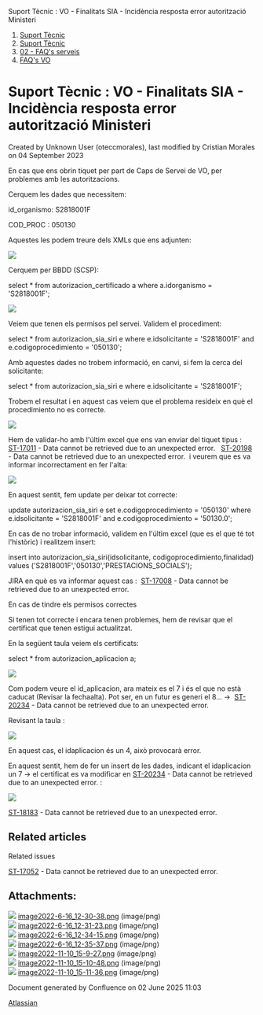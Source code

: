 Suport Tècnic : VO - Finalitats SIA - Incidència resposta error autorització Ministeri  

1.  [Suport Tècnic](index.md)
2.  [Suport Tècnic](13893782.md)
3.  [02 - FAQ's serveis](26313393.md)
4.  [FAQ's VO](28705575.md)

Suport Tècnic : VO - Finalitats SIA - Incidència resposta error autorització Ministeri
======================================================================================

Created by Unknown User (oteccmorales), last modified by Cristian Morales on 04 September 2023

En cas que ens obrin tiquet per part de Caps de Servei de VO, per problemes amb les autoritzacions.

  

  

Cerquem les dades que necessitem:

id\_organismo: S2818001F

COD\_PROC : 050130

Aquestes les podem treure dels XMLs que ens adjunten:

![](attachments/64981817/64981818.png)

  

Cerquem per BBDD (SCSP):

select \* from autorizacion\_certificado a
where a.idorganismo = 'S2818001F';

![](attachments/64981817/64981819.png)

Veiem que tenen els permisos pel servei. Validem el procediment:

select \* from autorizacion\_sia\_siri e
where e.idsolicitante = 'S2818001F' and e.codigoprocedimiento = '050130';

Amb aquestes dades no trobem informació, en canvi, si fem la cerca del solicitante:

select \* from autorizacion\_sia\_siri e
where e.idsolicitante = 'S2818001F';

Trobem el resultat i en aquest cas veiem que el problema resideix en què el procedimiento no es correcte.

![](attachments/64981817/64981820.png)

Hem de validar-ho amb l'últim excel que ens van enviar del tiquet tipus :  [ST-17011](https://contacte.aoc.cat/browse/ST-17011?src=confmacro) - Data cannot be retrieved due to an unexpected error.   [ST-20198](https://contacte.aoc.cat/browse/ST-20198?src=confmacro) - Data cannot be retrieved due to an unexpected error.  i veurem que es va informar incorrectament en fer l'alta:

![](attachments/64981817/64981821.png)

En aquest sentit, fem update per deixar tot correcte:

update autorizacion\_sia\_siri e
set e.codigoprocedimiento = '050130'
where e.idsolicitante = 'S2818001F' and e.codigoprocedimiento = '50130.0';

En cas de no trobar informació, validem en l'últim excel (que es el que té tot l'històric) i realitzem insert:

insert into autorizacion\_sia\_siri(idsolicitante, codigoprocedimiento,finalidad) values ('S2818001F','050130','PRESTACIONS\_SOCIALS');

JIRA en què es va informar aquest cas :  [ST-17008](https://contacte.aoc.cat/browse/ST-17008?src=confmacro) - Data cannot be retrieved due to an unexpected error.

En cas de tindre els permisos correctes

Si tenen tot correcte i encara tenen problemes, hem de revisar que el certificat que tenen estigui actualitzat.

  

En la següent taula veiem els certificats:

  

select \* from autorizacion\_aplicacion a;

  

![](attachments/64981817/81854773.png)

Com podem veure el id\_aplicacion, ara mateix es el 7 i és el que no està caducat (Revisar la fechaalta). Pot ser, en un futur es generi el 8... →  [ST-20234](https://contacte.aoc.cat/browse/ST-20234?src=confmacro) - Data cannot be retrieved due to an unexpected error.

Revisant la taula :

![](attachments/64981817/81854774.png)

En aquest cas, el idaplicacion és un 4, això provocarà error.

En aquest sentit, hem de fer un insert de les dades, indicant el idaplicacion un 7 → el certificat es va modificar en [ST-20234](https://contacte.aoc.cat/browse/ST-20234?src=confmacro) - Data cannot be retrieved due to an unexpected error. :

![](attachments/64981817/81854775.png)

[ST-18183](https://contacte.aoc.cat/browse/ST-18183?src=confmacro) - Data cannot be retrieved due to an unexpected error.

  

Related articles
----------------

  

Related issues

[ST-17052](https://contacte.aoc.cat/browse/ST-17052?src=confmacro) - Data cannot be retrieved due to an unexpected error.

Attachments:
------------

![](images/icons/bullet_blue.gif) [image2022-6-16\_12-30-38.png](attachments/64981817/64981818.png) (image/png)  
![](images/icons/bullet_blue.gif) [image2022-6-16\_12-31-23.png](attachments/64981817/64981819.png) (image/png)  
![](images/icons/bullet_blue.gif) [image2022-6-16\_12-34-15.png](attachments/64981817/64981820.png) (image/png)  
![](images/icons/bullet_blue.gif) [image2022-6-16\_12-35-37.png](attachments/64981817/64981821.png) (image/png)  
![](images/icons/bullet_blue.gif) [image2022-11-10\_15-9-27.png](attachments/64981817/81854773.png) (image/png)  
![](images/icons/bullet_blue.gif) [image2022-11-10\_15-10-48.png](attachments/64981817/81854774.png) (image/png)  
![](images/icons/bullet_blue.gif) [image2022-11-10\_15-11-36.png](attachments/64981817/81854775.png) (image/png)  

Document generated by Confluence on 02 June 2025 11:03

[Atlassian](http://www.atlassian.com/)